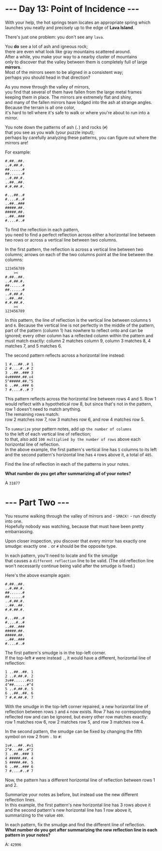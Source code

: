 # --- Day 13: Point of Incidence ---

With your help, the hot springs team locates an appropriate spring
which launches you neatly and precisely up to the edge of **Lava Island**.

There's just one problem: you don't see any `lava`.

You **do** see a lot of ash and igneous rock;  
there are even what look like gray mountains scattered around.  
After a while, you make your way to a nearby cluster of mountains  
only to discover that the valley between them is completely full of large **mirrors**.  
Most of the mirrors seem to be aligned in a consistent way;  
perhaps you should head in that direction?

As you move through the valley of mirrors,  
you find that several of them have fallen from the large metal frames keeping them in place.
The mirrors are extremely flat and shiny,  
and many of the fallen mirrors have lodged into the ash at strange angles.  
Because the terrain is all one color,  
it's hard to tell where it's safe to walk or where you're about to run into a mirror.

You note down the patterns of ash (`.`) and rocks (`#`)  
that you see as you walk (your puzzle input);  
perhaps by carefully analyzing these patterns, you can figure out where the mirrors are!

For example:

```text
#.##..##.
..#.##.#.
##......#
##......#
..#.##.#.
..##..##.
#.#.##.#.

#...##..#
#....#..#
..##..###
#####.##.
#####.##.
..##..###
#....#..#
```

To find the reflection in each pattern,  
you need to find a perfect reflection across either a horizontal line between two rows
or across a vertical line between two columns.

In the first pattern, the reflection is across a vertical line between two columns;
arrows on each of the two columns point at the line between the columns:

```text
123456789
    ><
#.##..##.
..#.##.#.
##......#
##......#
..#.##.#.
..##..##.
#.#.##.#.
    ><
123456789
```

In this pattern, the line of reflection is the vertical line between columns `5` and `6`.
Because the vertical line is not perfectly in the middle of the pattern,  
part of the pattern (column 1) has nowhere to reflect onto and can be ignored;
every other column has a reflected column within the pattern and must match exactly:
column 2 matches column 9, column 3 matches 8, 4 matches 7, and 5 matches 6.

The second pattern reflects across a horizontal line instead:

```text
1 #...##..# 1
2 #....#..# 2
3 ..##..### 3
4v#####.##.v4
5^#####.##.^5
6 ..##..### 6
7 #....#..# 7
```

This pattern reflects across the horizontal line between rows 4 and 5.
Row 1 would reflect with a hypothetical row 8, but since that's not in the pattern,  
row 1 doesn't need to match anything.  
The remaining rows match:  
row 2 matches row 7, row 3 matches row 6, and row 4 matches row 5.

To `summarize` your pattern notes, add up `the number of columns`  
to the left of each vertical line of reflection;  
to that, also add `100 multiplied by the number of rows` above each horizontal line of reflection.  
In the above example, the first pattern's vertical line has `5` columns to its left  
and the second pattern's horizontal line has `4` rows above it, a total of `405`.

Find the line of reflection in each of the patterns in your notes.

**What number do you get after summarizing all of your notes?**

A `31877`

# --- Part Two ---

You resume walking through the valley of mirrors and - `SMACK!` - run directly into one.  
Hopefully nobody was watching, because that must have been pretty embarrassing.

Upon closer inspection, you discover that every mirror has exactly one smudge:
exactly one `.` or `#` should be the opposite type.

In each pattern, you'll need to locate and fix the smudge  
that causes a `different reflection` line to be valid.
(The old reflection line won't necessarily continue being valid after the smudge is fixed.)

Here's the above example again:

```text
#.##..##.
..#.##.#.
##......#
##......#
..#.##.#.
..##..##.
#.#.##.#.

#...##..#
#....#..#
..##..###
#####.##.
#####.##.
..##..###
#....#..#
```

The first pattern's smudge is in the top-left corner.  
If the top-left `#` were instead `.`, it would have a different, horizontal line of reflection:

```text
1 ..##..##. 1
2 ..#.##.#. 2
3v##......#v3
4^##......#^4
5 ..#.##.#. 5
6 ..##..##. 6
7 #.#.##.#. 7
```

With the smudge in the top-left corner repaired,
a new horizontal line of reflection between rows `3` and `4` now exists.
Row 7 has no corresponding reflected row and can be ignored, but every other row matches exactly:  
row 1 matches row 6, row 2 matches row 5, and row 3 matches row 4.

In the second pattern, the smudge can be fixed by changing the fifth symbol on row 2 from `.` to `#`:

```text
1v#...##..#v1
2^#...##..#^2
3 ..##..### 3
4 #####.##. 4
5 #####.##. 5
6 ..##..### 6
7 #....#..# 7
```

Now, the pattern has a different horizontal line of reflection between rows 1 and 2.

Summarize your notes as before, but instead use the new different reflection lines.  
In this example, the first pattern's new horizontal line has 3 rows above it  
and the second pattern's new horizontal line has 1 row above it, summarizing to the value `400`.

In each pattern, fix the smudge and find the different line of reflection.  
**What number do you get after summarizing the new reflection line in each pattern in your notes?**

A: `42996`
